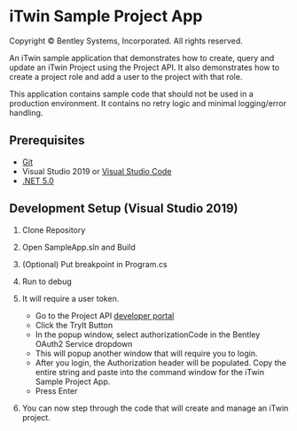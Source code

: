 # iTwin Sample Project App

Copyright © Bentley Systems, Incorporated. All rights reserved.

An iTwin sample application that demonstrates how to create, query and update an iTwin Project using the Project API. It also demonstrates how to create a project role and add a user to the project with that role.

This application contains sample code that should not be used in a production environment. It contains no retry logic and minimal logging/error handling.


## Prerequisites

* [Git](https://git-scm.com/)
* Visual Studio 2019 or [Visual Studio Code](https://code.visualstudio.com/)
* [.NET 5.0](https://dotnet.microsoft.com/download/dotnet/5.0/)


## Development Setup (Visual Studio 2019)

1. Clone Repository

2. Open SampleApp.sln and Build

3. (Optional) Put breakpoint in Program.cs

4. Run to debug

5. It will require a user token. 

   * Go to the Project API [developer portal](https://developer.bentley.com/api-groups/administration/apis/projects/operations/create-project/)
   * Click the TryIt Button
   * In the popup window, select authorizationCode in the Bentley OAuth2 Service dropdown
   * This will popup another window that will require you to login.
   * After you login, the Authorization header will be populated. Copy the entire string and paste into the command window for the iTwin Sample Project App.
   * Press Enter

6. You can now step through the code that will create and manage an iTwin project.
